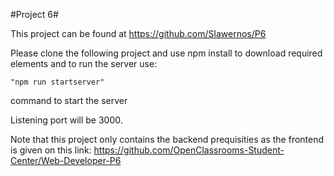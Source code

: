 #Project 6#

This project can be found at https://github.com/Slawernos/P6

Please clone the following project and use npm install to download required elements and to run the server use: 

    "npm run startserver"
 
 command to start the server

Listening port will be 3000.

Note that this project only contains the backend prequisities as the frontend is given on this link: https://github.com/OpenClassrooms-Student-Center/Web-Developer-P6
